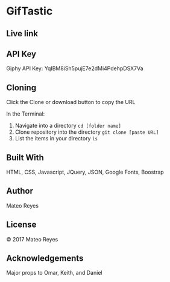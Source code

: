 # GifTastic

## Live link


## API Key
Giphy API Key: YqIBM8iSh5pujE7e2dMi4PdehpDSX7Va


## Cloning
Click the Clone or download button to copy the URL

In the Terminal:
1. Navigate into a directory
`cd [folder name]`
2. Clone repository into the directory
`git clone [paste URL]`
3. List the items in your directory
`ls`

## Built With
HTML, CSS, Javascript, JQuery, JSON, Google Fonts, Boostrap

## Author
Mateo Reyes

## License
&copy; 2017 Mateo Reyes

## Acknowledgements
Major props to Omar, Keith, and Daniel